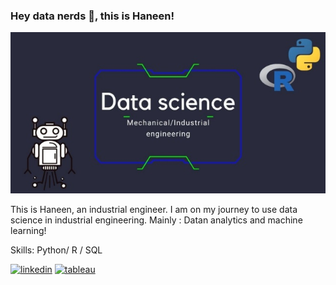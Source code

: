 ### Hey data nerds 👋, this is Haneen!
![](https://github.com/Haneen-Saymeh/Haneen-Saymeh/blob/main/github%20banner3.jpg)

This is Haneen, an industrial engineer. I am on my journey to use data science in industrial engineering. 
Mainly : Datan analytics and machine learning!

Skills: Python/ R / SQL



[<img src='https://cdn.jsdelivr.net/npm/simple-icons@3.0.1/icons/linkedin.svg' alt='linkedin' height='40'>](https://www.linkedin.com/in/https://www.linkedin.com/in/haneen-saymeh-ie//)  [<img src='https://cdn.jsdelivr.net/npm/simple-icons@3.0.1/icons/tableau.svg' alt='tableau' height='40'>](https://public.tableau.com/app/profile/haneen4940)  

